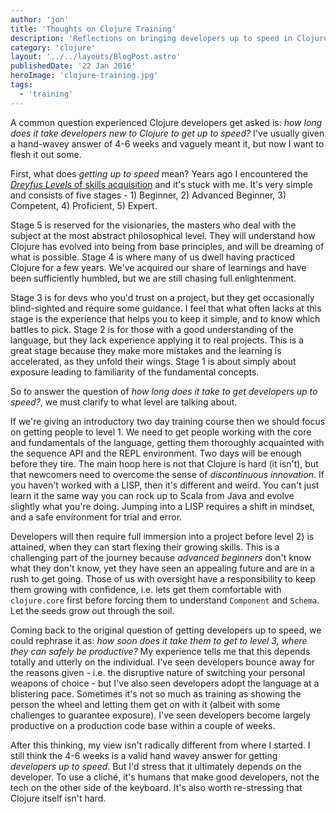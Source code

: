 ```yaml
---
author: 'jon'
title: 'Thoughts on Clojure Training'
description: 'Reflections on bringing developers up to speed in Clojure'
category: 'clojure'
layout: '../../layouts/BlogPost.astro'
publishedDate: '22 Jan 2016'
heroImage: 'clojure-training.jpg'
tags:
  - 'training'
---
```


A common question experienced Clojure developers get asked is: _how long
does it take developers new to Clojure to get up to speed?_ I've usually
given a hand-wavey answer of 4-6 weeks and vaguely meant it, but now I
want to flesh it out some.

First, what does _getting up to speed_ mean? Years ago I encountered the
[_Dreyfus Levels_ of skills
acquisition](https://en.wikipedia.org/wiki/Dreyfus_model_of_skill_acquisition)
and it's stuck with me. It's very simple and consists of five
stages - 1) Beginner, 2) Advanced Beginner, 3) Competent, 4) Proficient, 5) Expert.

Stage 5 is reserved for the visionaries, the masters who deal with the
subject at the most abstract philosophical level. They will understand
how Clojure has evolved into being from base principles, and will be
dreaming of what is possible. Stage 4 is where many of us dwell having
practiced Clojure for a few years. We've acquired our share of learnings
and have been sufficiently humbled, but we are still chasing full
enlightenment.

Stage 3 is for devs who you'd trust on a project, but they get
occasionally blind-sighted and require some guidance. I feel that what
often lacks at this stage is the experience that helps you to keep it
simple, and to know which battles to pick. Stage 2 is for those with a
good understanding of the language, but they lack experience applying it
to real projects. This is a great stage because they make more mistakes
and the learning is accelerated, as they unfold their wings. Stage 1 is
about simply about exposure leading to familiarity of the fundamental
concepts.

So to answer the question of _how long does it take to get developers up
to speed?_, we must clarify to what level are talking about.

If we're giving an introductory two day training course then we should
focus on getting people to level 1. We need to get people working with
the core and fundamentals of the language, getting them thoroughly
acquainted with the sequence API and the REPL environment. Two days will
be enough before they tire. The main hoop here is not that Clojure is
hard (it isn't), but that newcomers need to overcome the sense of
_discontinuous innovation_. If you haven't worked with a LISP, then it's
different and weird. You can't just learn it the same way you can rock
up to Scala from Java and evolve slightly what you're doing. Jumping
into a LISP requires a shift in mindset, and a safe environment for
trial and error.

Developers will then require full immersion into a project before level 2) is attained, when they can start flexing their growing skills. This
is a challenging part of the journey because _advanced beginners_ don't
know what they don't know, yet they have seen an appealing future and
are in a rush to get going. Those of us with oversight have a
responsibility to keep them growing with confidence, i.e. lets get them
comfortable with `clojure.core` first before forcing them to understand
`Component` and `Schema`. Let the seeds grow out through the soil.

Coming back to the original question of getting developers up to speed,
we could rephrase it as: _how soon does it take them to get to level 3,
where they can safely be productive?_ My experience tells me that this
depends totally and utterly on the individual. I've seen developers
bounce away for the reasons given - i.e. the disruptive nature of
switching your personal weapons of choice - but I've also seen
developers adopt the language at a blistering pace. Sometimes it's not
so much as training as showing the person the wheel and letting them get
on with it (albeit with some challenges to guarantee exposure). I've
seen developers become largely productive on a production code base
within a couple of weeks.

After this thinking, my view isn't radically different from where I
started. I still think the 4-6 weeks is a valid hand wavey answer for
getting _developers up to speed_. But I'd stress that it ultimately
depends on the developer. To use a cliché, it's humans that make good
developers, not the tech on the other side of the keyboard. It's also
worth re-stressing that Clojure itself isn't hard.
